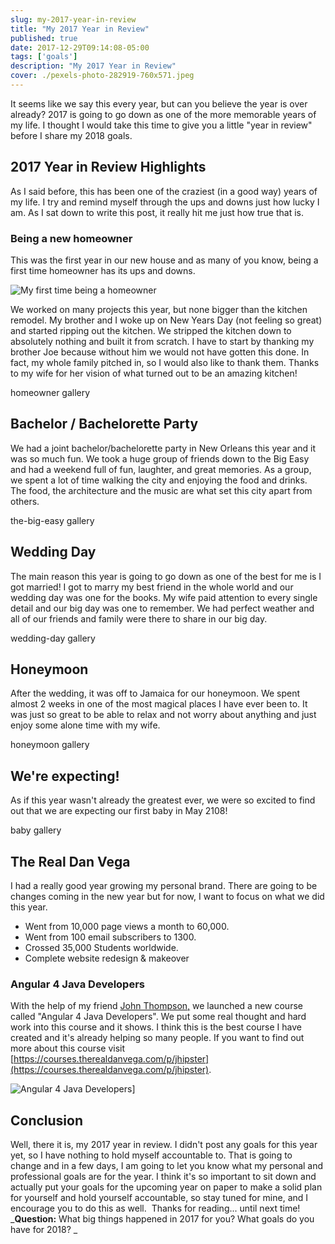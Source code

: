 ```yaml
---
slug: my-2017-year-in-review
title: "My 2017 Year in Review"
published: true
date: 2017-12-29T09:14:08-05:00
tags: ['goals']
description: "My 2017 Year in Review"
cover: ./pexels-photo-282919-760x571.jpeg
---
```


It seems like we say this every year, but can you believe the year is over already? 2017 is going to go down as one of the more memorable years of my life. I thought I would take this time to give you a little "year in review" before I share my 2018 goals. 

## 2017 Year in Review Highlights

As I said before, this has been one of the craziest (in a good way) years of my life. I try and remind myself through the ups and downs just how lucky I am. As I sat down to write this post, it really hit me just how true that is. 

### Being a new homeowner

This was the first year in our new house and as many of you know, being a first time homeowner has its ups and downs.  

![My first time being a homeowner](./IMG_3572-1024x768.jpg)

We worked on many projects this year, but none bigger than the kitchen remodel. My brother and I woke up on New Years Day (not feeling so great) and started ripping out the kitchen. We stripped the kitchen down to absolutely nothing and built it from scratch. I have to start by thanking my brother Joe because without him we would not have gotten this done. In fact, my whole family pitched in, so I would also like to thank them. Thanks to my wife for her vision of what turned out to be an amazing kitchen!  

homeowner gallery

## Bachelor / Bachelorette Party 

We had a joint bachelor/bachelorette party in New Orleans this year and it was so much fun. We took a huge group of friends down to the Big Easy and had a weekend full of fun, laughter, and great memories. As a group, we spent a lot of time walking the city and enjoying the food and drinks. The food, the architecture and the music are what set this city apart from others. 

the-big-easy gallery

## Wedding Day

The main reason this year is going to go down as one of the best for me is I got married! I got to marry my best friend in the whole world and our wedding day was one for the books. My wife paid attention to every single detail and our big day was one to remember. We had perfect weather and all of our friends and family were there to share in our big day.  

wedding-day gallery

## Honeymoon

After the wedding, it was off to Jamaica for our honeymoon. We spent almost 2 weeks in one of the most magical places I have ever been to. It was just so great to be able to relax and not worry about anything and just enjoy some alone time with my wife.  

honeymoon gallery

## We're expecting! 

As if this year wasn't already the greatest ever, we were so excited to find out that we are expecting our first baby in May 2108!  

baby gallery

## The Real Dan Vega

I had a really good year growing my personal brand. There are going to be changes coming in the new year but for now, I want to focus on what we did this year.

*   Went from 10,000 page views a month to 60,000.
*   Went from 100 email subscribers to 1300.
*   Crossed 35,000 Students worldwide. 
*   Complete website redesign & makeover

### Angular 4 Java Developers

With the help of my friend [John Thompson,](http://springframeworkguru.com) we launched a new course called "Angular 4 Java Developers". We put some real thought and hard work into this course and it shows. I think this is the best course I have created and it's already helping so many people. If you want to find out more about this course visit [https://courses.therealdanvega.com/p/jhipster](https://courses.therealdanvega.com/p/jhipster). 

![Angular 4 Java Developers](./UdemyJohnDan02-1024x576.png)]

## Conclusion

Well, there it is, my 2017 year in review. I didn't post any goals for this year yet, so I have nothing to hold myself accountable to. That is going to change and in a few days, I am going to let you know what my personal and professional goals are for the year. I think it's so important to sit down and actually put your goals for the upcoming year on paper to make a solid plan for yourself and hold yourself accountable, so stay tuned for mine, and I encourage you to do this as well.  Thanks for reading... until next time! _**Question:** What big things happened in 2017 for you? What goals do you have for 2018? _